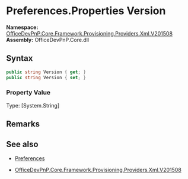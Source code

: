 # Preferences.Properties Version
  

**Namespace:** [OfficeDevPnP.Core.Framework.Provisioning.Providers.Xml.V201508](OfficeDevPnP.Core.Framework.Provisioning.Providers.Xml.V201508.md)  
**Assembly:** OfficeDevPnP.Core.dll  
## Syntax
```C#
public string Version { get; }
public string Version { set; }
```

### Property Value
Type: [System.String] 

## Remarks 

## See also
- [Preferences](Preferences.md) 

- [OfficeDevPnP.Core.Framework.Provisioning.Providers.Xml.V201508](OfficeDevPnP.Core.Framework.Provisioning.Providers.Xml.V201508.md)
